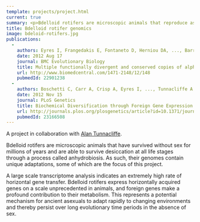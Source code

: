 ```yaml
---
template: projects/project.html
current: true
summary: <p>Bdelloid rotifers are microscopic animals that reproduce asexually and are able to survive dessication. As such, their genomes contain unique adaptations, some of which are the focus of this project.</p><p>A project in collaboration with <a href="http://www.ceb.cam.ac.uk/groups.php?id=16&amp;name=cell-and-organism-engineering">Alan Tunnacliffe</a>.</p>
title: Bdelloid rotifer genomics
image: bdeloid-rotifers.jpg
publications:
  -
    authors: Eyres I, Frangedakis E, Fontaneto D, Herniou DA, ..., Barraclough TG
    date: 2012 Aug 17
    journal: BMC Evolutionary Biology
    title: Multiple functionally divergent and conserved copies of alpha tubulin in bdelloid rotifers
    url: http://www.biomedcentral.com/1471-2148/12/148
    pubmedId: 22901238
  -
    authors: Boschetti C, Carr A, Crisp A, Eyres I, ..., Tunnacliffe A
    date: 2012 Nov 15
    journal: PLoS Genetics
    title: Biochemical Diversification through Foreign Gene Expression in Bdelloid Rotifers
    url: http://journals.plos.org/plosgenetics/article?id=10.1371/journal.pgen.1003035
    pubmedId: 23166508
---
```

A project in collaboration with [Alan Tunnacliffe](http://www.ceb.cam.ac.uk/groups.php?id=16&name=cell-and-organism-engineering).

Bdelloid rotifers are microscopic animals that have survived without sex for millions of years and are able to survive desiccation at all life stages through a process called anhydrobiosis. As such, their genomes contain unique adaptations, some of which are the focus of this project.

A large scale transcriptome analysis indicates an extremely high rate of horizontal gene transfer. Bdelloid rotifers express horizontally acquired genes on a scale unprecedented in animals, and foreign genes make a profound contribution to their metabolism. This represents a potential mechanism for ancient asexuals to adapt rapidly to changing environments and thereby persist over long evolutionary time periods in the absence of sex.
